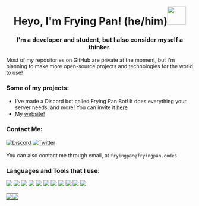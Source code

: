 <h1 align = "center">Heyo, I'm Frying Pan! (he/him)<img src = "https://media.tenor.com/images/f580b40a349dcb2d7cb93573e2329061/tenor.gif" width = "50px" ></img></h1>
<h3 align = "center">I'm a developer and student, but I also consider myself a thinker.</h3>
<p>Most of my repositories on GitHub are private at the moment, but I'm planning to make more open-source projects and technologies for the world to use!</p>
<h3 align="left">Some of my projects:</h3>
<ul>
<li>I've made a Discord bot called Frying Pan Bot! It does everything your server needs, and more! You can invite it <a href = "https://discord.com/oauth2/authorize?client_id=853001990447169557&permissions=8&scope=bot%20applications.commands">here</a></li>
<li>My <a href = "https://fryingpan.codes">website!</a></li>
</ul>
<h3 align="left">Contact Me:</h3>
<p align="left">
<a href="https://discord.com/users/836361597701193748" target="blank"><img align="center" src="https://img.shields.io/badge/Frying Pan-5865F2?style=for-the-badge&logo=discord&logoColor=white" alt="Discord"/></a>
<a href="https://twitter.com/TheFryingPan_" target="blank"><img align="center" src="https://img.shields.io/badge/TheFryingPan_-1DA1F2?style=for-the-badge&logo=twitter&logoColor=white" alt="Twitter"/></a>
<br><br>
You can also contact me through email, at <code>fryingpan@fryingpan.codes</code>
</p>
<h3 align="left">Languages and Tools that I use:</h3>
<p align="left">
  <img src="https://img.shields.io/badge/python-blue?style=for-the-badge&logo=python&logoColor=white"/>
  <img src="https://img.shields.io/badge/javascript-yellow?style=for-the-badge&logo=javascript&logoColor=white"/>
  <img src="https://img.shields.io/badge/html-E34F26?style=for-the-badge&logo=HTML5&logoColor=white"/>
  <img src="https://img.shields.io/badge/css-1572B6?style=for-the-badge&logo=css3&logoColor=white"/>
  <img src="https://img.shields.io/badge/git-f1502f?style=for-the-badge&logo=git&logoColor=white"/>
  <img src="https://img.shields.io/badge/github-black?style=for-the-badge&logo=github&logoColor=white"/>
  <img src="https://img.shields.io/badge/react-61dbfb?style=for-the-badge&logo=react&logoColor=black"/>
  <img src="https://img.shields.io/badge/express-000000?style=for-the-badge&logo=express&logoColor=white"/>
  <img src="https://img.shields.io/badge/nodejs-339933?style=for-the-badge&logo=node.js&logoColor=white"/>
  <img src="https://img.shields.io/badge/bootstrap-7952B3?style=for-the-badge&logo=bootstrap&logoColor=white"/>
  <img src="https://img.shields.io/badge/typescript-3178C6?style=for-the-badge&logo=typescript&logoColor=white"/>
</p>
<table>
  <tr>
    <td style="padding: 0; width=50%">
        <img src="https://github-readme-stats.vercel.app/api?username=fryingpandev&show_icons=true&locale=en"/>
    </td>
    <td style="padding: 0; width=50%">
        <img src="https://github-readme-stats.vercel.app/api/top-langs/?username=fryingpandev&show_icons=true&locale=en"/>
    </td>
  </tr>
</table>
